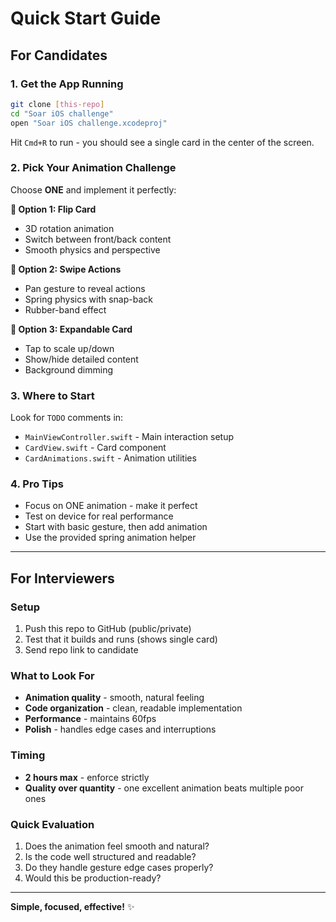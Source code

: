 # Quick Start Guide

## For Candidates

### 1. Get the App Running

```bash
git clone [this-repo]
cd "Soar iOS challenge"
open "Soar iOS challenge.xcodeproj"
```

Hit `Cmd+R` to run - you should see a single card in the center of the screen.

### 2. Pick Your Animation Challenge

Choose **ONE** and implement it perfectly:

**🎯 Option 1: Flip Card**

- 3D rotation animation
- Switch between front/back content
- Smooth physics and perspective

**🎯 Option 2: Swipe Actions**

- Pan gesture to reveal actions
- Spring physics with snap-back
- Rubber-band effect

**🎯 Option 3: Expandable Card**

- Tap to scale up/down
- Show/hide detailed content
- Background dimming

### 3. Where to Start

Look for `TODO` comments in:

- `MainViewController.swift` - Main interaction setup
- `CardView.swift` - Card component
- `CardAnimations.swift` - Animation utilities

### 4. Pro Tips

- Focus on ONE animation - make it perfect
- Test on device for real performance
- Start with basic gesture, then add animation
- Use the provided spring animation helper

---

## For Interviewers

### Setup

1. Push this repo to GitHub (public/private)
2. Test that it builds and runs (shows single card)
3. Send repo link to candidate

### What to Look For

- **Animation quality** - smooth, natural feeling
- **Code organization** - clean, readable implementation
- **Performance** - maintains 60fps
- **Polish** - handles edge cases and interruptions

### Timing

- **2 hours max** - enforce strictly
- **Quality over quantity** - one excellent animation beats multiple poor ones

### Quick Evaluation

1. Does the animation feel smooth and natural?
2. Is the code well structured and readable?
3. Do they handle gesture edge cases properly?
4. Would this be production-ready?

---

**Simple, focused, effective!** ✨
